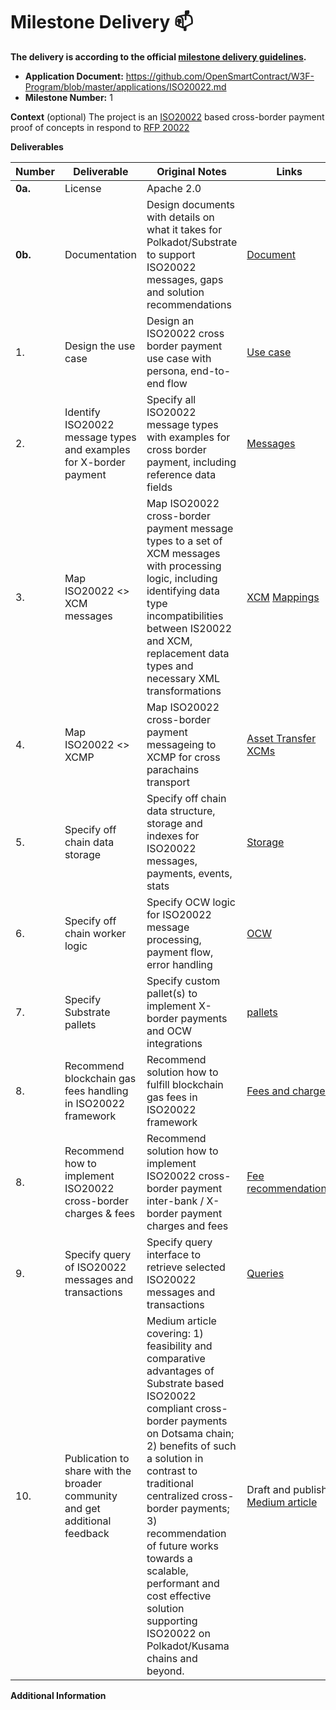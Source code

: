 # Milestone Delivery :mailbox:

**The delivery is according to the official [milestone delivery guidelines](https://github.com/w3f/Grants-Program/blob/master/docs/Support%20Docs/milestone-deliverables-guidelines.md).**  

* **Application Document:** https://github.com/OpenSmartContract/W3F-Program/blob/master/applications/ISO20022.md
* **Milestone Number:** 1

**Context** (optional)
The project is an [ISO20022](https://www.iso20022.org/) based cross-border payment proof of concepts in respond to [RFP 20022](https://github.com/w3f/Grants-Program/blob/master/docs/RFPs/Open/ISO_20022.md)

**Deliverables**

| Number | Deliverable | Original Notes | Links |
| ------------- | ------------- | ------------- |------------- |
| **0a.** | License | Apache 2.0 | |
| **0b.** | Documentation | Design documents with details on what it takes for Polkadot/Substrate to support ISO20022 messages, gaps and solution recommendations | [Document](https://docs.google.com/document/d/1pMY0D-vTBEVq65Ro4PW3LzXrT1ZVl9l4r7jIMHmfBqs/edit?usp=sharing) |
| 1. | Design the use case | Design an ISO20022 cross border payment use case with persona, end-to-end flow | [Use case](https://docs.google.com/document/d/1pMY0D-vTBEVq65Ro4PW3LzXrT1ZVl9l4r7jIMHmfBqs/edit#heading=h.jbusns55fqv8) |
| 2. | Identify ISO20022 message types and examples for X-border payment | Specify all ISO20022 message types with examples for cross border payment, including reference data fields | [Messages](https://docs.google.com/document/d/1pMY0D-vTBEVq65Ro4PW3LzXrT1ZVl9l4r7jIMHmfBqs/edit#heading=h.3bizhqqfqokf) |
| 3. | Map ISO20022 <> XCM messages | Map ISO20022 cross-border payment message types to a set of XCM messages with processing logic, including identifying data type incompatibilities between IS20022 and XCM, replacement data types and necessary XML transformations | [XCM](https://docs.google.com/document/d/1pMY0D-vTBEVq65Ro4PW3LzXrT1ZVl9l4r7jIMHmfBqs/edit#heading=h.edn1td52fpla) [Mappings](https://docs.google.com/document/d/1pMY0D-vTBEVq65Ro4PW3LzXrT1ZVl9l4r7jIMHmfBqs/edit#heading=h.vcikuv2j31oe) |
| 4. | Map ISO20022 <> XCMP | Map ISO20022 cross-border payment messageing to XCMP for cross parachains transport| [Asset Transfer XCMs](https://docs.google.com/document/d/1pMY0D-vTBEVq65Ro4PW3LzXrT1ZVl9l4r7jIMHmfBqs/edit#heading=h.y5pbl1ktt009) |
| 5. | Specify off chain data storage | Specify off chain data structure, storage and indexes for ISO20022 messages, payments, events, stats| [Storage](https://docs.google.com/document/d/1pMY0D-vTBEVq65Ro4PW3LzXrT1ZVl9l4r7jIMHmfBqs/edit#heading=h.61lo4pidrxdc) |
| 6. | Specify off chain worker logic | Specify OCW logic for ISO20022 message processing, payment flow, error handling| [OCW](https://docs.google.com/document/d/1pMY0D-vTBEVq65Ro4PW3LzXrT1ZVl9l4r7jIMHmfBqs/edit#heading=h.ju6ykbwdfekp) |
| 7. | Specify Substrate pallets | Specify custom pallet(s) to implement X-border payments and OCW integrations| [pallets](https://docs.google.com/document/d/1pMY0D-vTBEVq65Ro4PW3LzXrT1ZVl9l4r7jIMHmfBqs/edit#heading=h.8b80onxdand3) |
| 8. | Recommend blockchain gas fees handling in ISO20022 framework | Recommend solution how to fulfill blockchain gas fees in ISO20022 framework | [Fees and charges](https://docs.google.com/document/d/1pMY0D-vTBEVq65Ro4PW3LzXrT1ZVl9l4r7jIMHmfBqs/edit#heading=h.2b7eq0ofq9wv) |
| 8. | Recommend how to implement ISO20022 cross-border charges & fees | Recommend solution how to implement ISO20022 cross-border payment inter-bank / X-border payment charges and fees | [Fee recommendations](https://docs.google.com/document/d/1pMY0D-vTBEVq65Ro4PW3LzXrT1ZVl9l4r7jIMHmfBqs/edit#heading=h.2b7eq0ofq9wv) |
| 9. | Specify query of ISO20022 messages and transactions | Specify query interface to retrieve selected ISO20022 messages and transactions| [Queries](https://docs.google.com/document/d/1pMY0D-vTBEVq65Ro4PW3LzXrT1ZVl9l4r7jIMHmfBqs/edit#heading=h.ykoxriwep1ug) |  
| 10. | Publication to share with the broader community and get additional feedback | Medium article covering: 1) feasibility and comparative advantages of Substrate based ISO20022 compliant cross-border payments on Dotsama chain; 2) benefits of such a solution in contrast to traditional centralized cross-border payments; 3) recommendation of future works towards a scalable, performant and cost effective solution supporting ISO20022 on Polkadot/Kusama chains and beyond. | Draft and publish [Medium article](https://medium.com/@0xrwas/cross-border-payment-proof-of-concept-supporting-iso20022-messages-on-the-polkadot-blockchain-3846910fc8de) |


**Additional Information**
